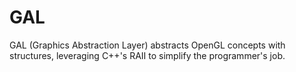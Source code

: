 # GAL

GAL (Graphics Abstraction Layer) abstracts OpenGL concepts with structures,
leveraging C++'s RAII to simplify the programmer's job.
